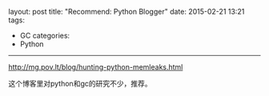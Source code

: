 layout: post
title: "Recommend: Python Blogger"
date: 2015-02-21 13:21
tags:
- GC
categories:
- Python
---

<http://mg.pov.lt/blog/hunting-python-memleaks.html>

这个博客里对python和gc的研究不少，推荐。
